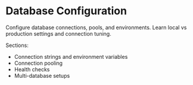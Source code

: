 # Database Configuration

Configure database connections, pools, and environments. Learn local vs production settings and connection tuning.

Sections:
- Connection strings and environment variables
- Connection pooling
- Health checks
- Multi-database setups

